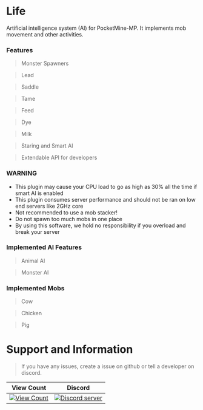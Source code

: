 # Life
Artificial intelligence system (AI) for PocketMine-MP.
It implements mob movement and other activities.

### Features

> Monster Spawners

> Lead

> Saddle

> Tame

> Feed

> Dye

> Milk

> Staring and Smart AI

> Extendable API for developers

### WARNING
- This plugin may cause your CPU load to go as high as 30% all the time if smart AI is enabled
- This plugin consumes server performance and should not be ran on low end servers like 2GHz core
- Not recommended to use a mob stacker!
- Do not spawn too much mobs in one place
- By using this software, we hold no responsibility if you overload and break your server

### Implemented AI Features

> Animal AI

> Monster AI

### Implemented Mobs
> Cow

> Chicken

> Pig

# Support and Information
> If you have any issues, create a issue on github or tell a developer on discord.

| View Count | Discord |
| :---: | :---: |
[![View Count](http://hits.dwyl.io/CubePM/Life.svg)](http://hits.dwyl.io/CubePM/Life) | <a href="https://discord.gg/2Nvgysk"><img src="https://discordapp.com/api/guilds/425712766687510528/embed.png" alt="Discord server"/></a> |


